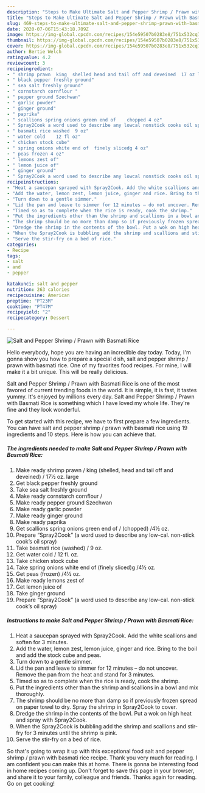 ```yaml
---
description: "Steps to Make Ultimate Salt and Pepper Shrimp / Prawn with Basmati Rice"
title: "Steps to Make Ultimate Salt and Pepper Shrimp / Prawn with Basmati Rice"
slug: 469-steps-to-make-ultimate-salt-and-pepper-shrimp-prawn-with-basmati-rice
date: 2020-07-06T15:43:18.709Z
image: https://img-global.cpcdn.com/recipes/154e59507b0283e8/751x532cq70/salt-and-pepper-shrimp-prawn-with-basmati-rice-recipe-main-photo.jpg
thumbnail: https://img-global.cpcdn.com/recipes/154e59507b0283e8/751x532cq70/salt-and-pepper-shrimp-prawn-with-basmati-rice-recipe-main-photo.jpg
cover: https://img-global.cpcdn.com/recipes/154e59507b0283e8/751x532cq70/salt-and-pepper-shrimp-prawn-with-basmati-rice-recipe-main-photo.jpg
author: Bertie Welch
ratingvalue: 4.2
reviewcount: 3
recipeingredient:
- " shrimp prawn  king  shelled head and tail off and deveined  17 oz large"
- " black pepper freshly ground"
- " sea salt freshly ground"
- " cornstarch cornflour "
- " pepper ground Szechwan"
- " garlic powder"
- " ginger ground"
- " paprika"
- " scallions spring onions green end of    chopped 4 oz"
- " Spray2Cook a word used to describe any lowcal nonstick cooks oil spray"
- " basmati rice washed  9 oz"
- " water cold    12 fl oz"
- " chicken stock cube"
- " spring onions white end of  finely slicedg 4 oz"
- " peas frozen 4 oz"
- " lemons zest of"
- " lemon juice of"
- " ginger ground"
- " Spray2Cook a word used to describe any lowcal nonstick cooks oil spray"
recipeinstructions:
- "Heat a saucepan sprayed with Spray2Cook. Add the white scallions and soften for 3 minutes."
- "Add the water, lemon zest, lemon juice, ginger and rice. Bring to the boil and add the stock cube and peas."
- "Turn down to a gentle simmer."
- "Lid the pan and leave to simmer for 12 minutes – do not uncover. Remove the pan from the heat and stand for 3 minutes."
- "Timed so as to complete when the rice is ready, cook the shrimp."
- "Put the ingredients other than the shrimp and scallions in a bowl and mix thoroughly."
- "The shrimp should be no more than damp so if previously frozen spread on paper towel to dry. Spray the shrimp in Spray2Cook to cover."
- "Dredge the shrimp in the contents of the bowl. Put a wok on high heat and spray with Spray2Cook."
- "When the Spray2Cook is bubbling add the shrimp and scallions and stir-fry for 3 minutes until the shrimp is pink."
- "Serve the stir-fry on a bed of rice."
categories:
- Recipe
tags:
- salt
- and
- pepper

katakunci: salt and pepper 
nutrition: 263 calories
recipecuisine: American
preptime: "PT23M"
cooktime: "PT47M"
recipeyield: "2"
recipecategory: Dessert

---
```



![Salt and Pepper Shrimp / Prawn with Basmati Rice](https://img-global.cpcdn.com/recipes/154e59507b0283e8/751x532cq70/salt-and-pepper-shrimp-prawn-with-basmati-rice-recipe-main-photo.jpg)

Hello everybody, hope you are having an incredible day today. Today, I'm gonna show you how to prepare a special dish, salt and pepper shrimp / prawn with basmati rice. One of my favorites food recipes. For mine, I will make it a bit unique. This will be really delicious.



Salt and Pepper Shrimp / Prawn with Basmati Rice is one of the most favored of current trending foods in the world. It is simple, it is fast, it tastes yummy. It's enjoyed by millions every day. Salt and Pepper Shrimp / Prawn with Basmati Rice is something which I have loved my whole life. They're fine and they look wonderful.


To get started with this recipe, we have to first prepare a few ingredients. You can have salt and pepper shrimp / prawn with basmati rice using 19 ingredients and 10 steps. Here is how you can achieve that.

<!--inarticleads1-->

##### The ingredients needed to make Salt and Pepper Shrimp / Prawn with Basmati Rice:

1. Make ready  shrimp prawn / king  (shelled, head and tail off and deveined) / 17½ oz. large
1. Get  black pepper freshly ground
1. Take  sea salt freshly ground
1. Make ready  cornstarch cornflour /
1. Make ready  pepper ground Szechwan
1. Make ready  garlic powder
1. Make ready  ginger ground
1. Make ready  paprika
1. Get  scallions spring onions green end of  /  (chopped) /4½ oz.
1. Prepare  “Spray2Cook” (a word used to describe any low-cal. non-stick cook’s oil spray)
1. Take  basmati rice (washed) / 9 oz.
1. Get  water cold   / 12 fl. oz.
1. Take  chicken stock cube
1. Take  spring onions white end of  (finely sliced)g /4½ oz.
1. Get  peas (frozen) /4½ oz.
1. Make ready  lemons zest of
1. Get  lemon juice of
1. Take  ginger ground
1. Prepare  “Spray2Cook” (a word used to describe any low-cal. non-stick cook’s oil spray)




<!--inarticleads2-->

##### Instructions to make Salt and Pepper Shrimp / Prawn with Basmati Rice:

1. Heat a saucepan sprayed with Spray2Cook. Add the white scallions and soften for 3 minutes.
1. Add the water, lemon zest, lemon juice, ginger and rice. Bring to the boil and add the stock cube and peas.
1. Turn down to a gentle simmer.
1. Lid the pan and leave to simmer for 12 minutes – do not uncover. Remove the pan from the heat and stand for 3 minutes.
1. Timed so as to complete when the rice is ready, cook the shrimp.
1. Put the ingredients other than the shrimp and scallions in a bowl and mix thoroughly.
1. The shrimp should be no more than damp so if previously frozen spread on paper towel to dry. Spray the shrimp in Spray2Cook to cover.
1. Dredge the shrimp in the contents of the bowl. Put a wok on high heat and spray with Spray2Cook.
1. When the Spray2Cook is bubbling add the shrimp and scallions and stir-fry for 3 minutes until the shrimp is pink.
1. Serve the stir-fry on a bed of rice.




So that's going to wrap it up with this exceptional food salt and pepper shrimp / prawn with basmati rice recipe. Thank you very much for reading. I am confident you can make this at home. There is gonna be interesting food in home recipes coming up. Don't forget to save this page in your browser, and share it to your family, colleague and friends. Thanks again for reading. Go on get cooking!
